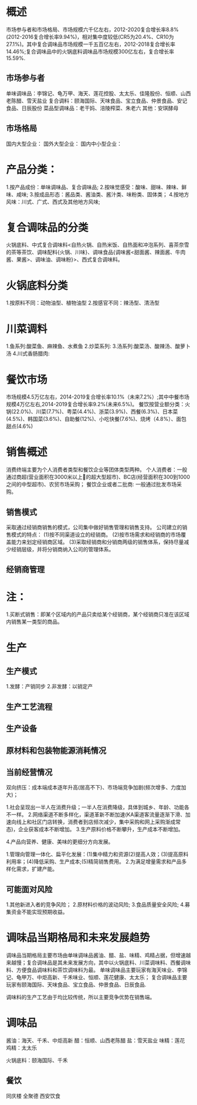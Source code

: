 # 概述
市场参与者和市场格局、市场规模六千亿左右，2012-2020复合增长率8.8%(2012-2016复合增长率9.94%)，相对集中度较低(CR5为20.4%、CR10为27.1%)。其中复合调味品市场规模一千五百亿左右，2012-2018复合增长率14.46%;复合调味品中的火锅底料调味品市场规模300亿左右，复合增长率15.59%.

## 市场参与者
单味调味品：李锦记、龟万甲、海天、莲花控股、太太乐、佳隆股份、恒顺、山西老陈醋、雪天盐业
复合调料：颐海国际、天味食品、宝立食品、仲景食品、安记食品、日辰股份
菜品型调味品：老干妈、涪陵榨菜、朱老六
其他：安琪酵母

## 市场格局
国内大型企业：
国外大型企业：
国内中小型企业：

## 

# 产品分类：
  1.按产品成份：单味调味品、复合调味品;
  2.按味觉感受：酸味、甜味、辣味、鲜味、咸味;
  3.按成品形态：酱品类、酱油类、酱汁类、味粉类、固体类；
  4.按地方风味：川式、广式、西式及其他地方风味;

# 复合调味品的分类
火锅底料、中式复合调味料<自热火锅、自热米饭、自热面和冲泡系列、喜茶奈雪的茶等茶饮、调味配料{火锅、川味}、调味食品{调味酱<甜面酱、辣面酱、牛肉酱、果酱>、调味油、调味粉}>、西式复合调味料。

# 火锅底料分类
1.按原料不同：动物油型、植物油型
2.按感官不同：辣汤型、清汤型

# 川菜调料
1.鱼系列:酸菜鱼、麻辣鱼、水煮鱼
2.炒菜系列:
3.汤系列:酸菜汤、酸辣汤、酸萝卜汤
4.川式香肠腊肉:

# 餐饮市场
市场规模4.5万亿左右，2014-2019复合增长率10.1%（未来7.2%）;其中中餐市场规模4万亿左右,2014-2019复合增长率9.2%(未来6.5%)。
餐饮按营业额分类：火锅(22.0%)、川菜(7.7%)、粤菜(4.4%)、浙菜(3.9%)、西餐(6.3%)、日本菜(4.5%)、韩国菜(3.6%)、自助餐(12%)、小吃快餐(7.6%)、烧烤（4.8%）、面包甜点(4.6%)
# 销售概述
消费终端主要为个人消费者类型和餐饮企业等团体类型两种。
个人消费者：一般通过商超(营业面积在3000米以上的超大型超市)、BC店(经营面积在300到1000之间的中型超市)、农贸市场采购；
餐饮企业或者二批商: 一般通过批发市场采购。

## 销售模式
采取通过经销商销售的模式，公司集中做好销售管理和销售支持。
公司建立的销售模式的特点：
  (1)按不同渠道设立的经销商。
  (2)按市场需求和经销商的市场覆盖能力来划定经销商区域。
  (3)采取经销商和分销商两级的销售体系，保持尽量减少经销层级，并将分销商纳入公司的管理体系。
## 经销商管理 

# 注：
1.买断式销售：即某个区域内的产品只卖给某个经销商，某个经销商只准在该区域内销售某一类型的商品。

# 生产
## 生产模式
1.发酵：产销同步
2.非发酵：以销定产

## 生产工艺流程
## 生产设备

## 原材料和包装物能源消耗情况
## 当前经营情况
双向挤压：成本端成本逐年升高(居高不下)、市场端竞争加剧(频次增多、力度加大)；

1.社会呈现出一半人在消费升级；一半人在消费降级，具体到城乡、年龄、功能各不一样。
2.网络渠道不断多样化，渠道革新不断加速(KA渠道客流量逐渐下滑、加速向线上和社区门店转换，消费者到店频次减少，集中采购和网上采购渐成常态)，企业获客成本不断增加。
3.生产原料价格不断攀升，生产成本不断增加。

4.产品向营养、健康、美味的更细分方向发展。

1.管理向管理一体化、扁平化发展：(1)集中精力和资源(2)提高人效；(3)提高原料利用率；(4)降低采购、生产成本;(5)精简销售费用。
2.为满足增量需求和产品多样化需求，扩建产能。


## 可能面对风险
1.其他新进入者的竞争风险；
2.原材料价格的波动风险;
3.食品质量安全风险;
4.募集资金不能实现预期收益。

# 调味品当期格局和未来发展趋势
调味品当期格局主要市场由单味调味品酱油、醋、盐、味精、鸡精占据，但增速越来越慢；复合调味品是其未来发展方向，其中以火锅底料、川菜调味料、西餐调味料、方便食品调味料和茶饮调味料为最。
单味调味品主要玩家有海天味业、李锦记、龟甲万、中炬高新、千禾味业、恒顺、莲花健康、太太乐；
复合调味品主要玩家有颐海国际、天味食品、宝立食品、仲景食品、日辰食品.

调味料的生产工艺由于均比较传统，所以主要竞争优势在销售端。



# 调味品
酱油：海天、千禾、中炬高新
醋：恒顺、山西老陈醋
盐：雪天盐业
味精：莲花
鸡精：太太乐

火锅底料：颐海国际、千禾

## 餐饮
同庆楼
全聚德
西安饮食



